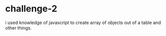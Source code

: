 # challenge-2
i used knowledge of javascript to create array of objects out of a table and other things.

